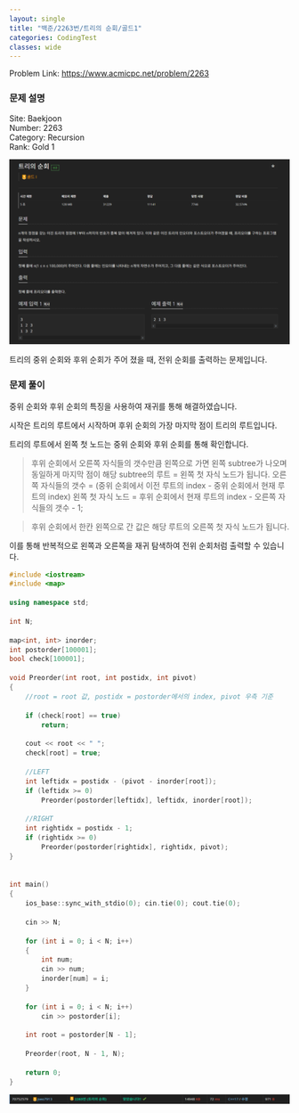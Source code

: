 ```yaml
---
layout: single
title: "백준/2263번/트리의 순회/골드1"
categories: CodingTest
classes: wide
---
```


Problem Link: <https://www.acmicpc.net/problem/2263>

### 문제 설명

Site: Baekjoon   
Number: 2263   
Category: Recursion   
Rank: Gold 1

![](/assets/images/CodingTest/백준2263번문제.PNG)

트리의 중위 순회와 후위 순회가 주어 졌을 때, 전위 순회를 출력하는 문제입니다.

### 문제 풀이

중위 순회와 후위 순회의 특징을 사용하여 재귀를 통해 해결하였습니다.

시작은 트리의 루트에서 시작하며 후위 순회의 가장 마지막 점이 트리의 루트입니다.

트리의 루트에서 왼쪽 첫 노드는 중위 순회와 후위 순회를 통해 확인합니다.

> 후위 순회에서 오른쪽 자식들의 갯수만큼 왼쪽으로 가면 왼쪽 subtree가 나오며 동일하게 마지막 점이 해당 subtree의 루트 = 왼쪽 첫 자식 노드가 됩니다.
> 오른쪽 자식들의 갯수 = (중위 순회에서 이전 루트의 index - 중위 순회에서 현재 루트의 index)
> 왼쪽 첫 자식 노드 = 후위 순회에서 현재 루트의 index - 오른쪽 자식들의 갯수 - 1;

> 후위 순회에서 한칸 왼쪽으로 간 값은 해당 루트의 오른쪽 첫 자식 노드가 됩니다.

이를 통해 반복적으로 왼쪽과 오른쪽을 재귀 탐색하여 전위 순회처럼 출력할 수 있습니다.

```cpp
#include <iostream>
#include <map>

using namespace std;

int N;

map<int, int> inorder;
int postorder[100001];
bool check[100001];

void Preorder(int root, int postidx, int pivot)
{
    //root = root 값, postidx = postorder에서의 index, pivot 우측 기준

    if (check[root] == true)
        return;

    cout << root << " ";
    check[root] = true;

    //LEFT
    int leftidx = postidx - (pivot - inorder[root]);
    if (leftidx >= 0)
        Preorder(postorder[leftidx], leftidx, inorder[root]);

    //RIGHT
    int rightidx = postidx - 1;
    if (rightidx >= 0)
        Preorder(postorder[rightidx], rightidx, pivot);
}


int main()
{
    ios_base::sync_with_stdio(0); cin.tie(0); cout.tie(0);

    cin >> N;

    for (int i = 0; i < N; i++)
    {
        int num;
        cin >> num;
        inorder[num] = i;
    }

    for (int i = 0; i < N; i++)
        cin >> postorder[i];

	int root = postorder[N - 1];

    Preorder(root, N - 1, N);

    return 0;
}
```

![](/assets/images/CodingTest/백준2263번.PNG)
